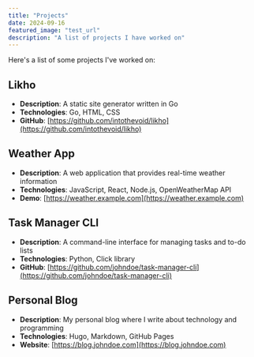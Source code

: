 ```yaml
---
title: "Projects"
date: 2024-09-16
featured_image: "test_url"
description: "A list of projects I have worked on"
---
```


Here's a list of some projects I've worked on:

## Likho

- **Description**: A static site generator written in Go
- **Technologies**: Go, HTML, CSS
- **GitHub**: [https://github.com/intothevoid/likho](https://github.com/intothevoid/likho)

## Weather App

- **Description**: A web application that provides real-time weather information
- **Technologies**: JavaScript, React, Node.js, OpenWeatherMap API
- **Demo**: [https://weather.example.com](https://weather.example.com)

## Task Manager CLI

- **Description**: A command-line interface for managing tasks and to-do lists
- **Technologies**: Python, Click library
- **GitHub**: [https://github.com/johndoe/task-manager-cli](https://github.com/johndoe/task-manager-cli)

## Personal Blog

- **Description**: My personal blog where I write about technology and programming
- **Technologies**: Hugo, Markdown, GitHub Pages
- **Website**: [https://blog.johndoe.com](https://blog.johndoe.com)